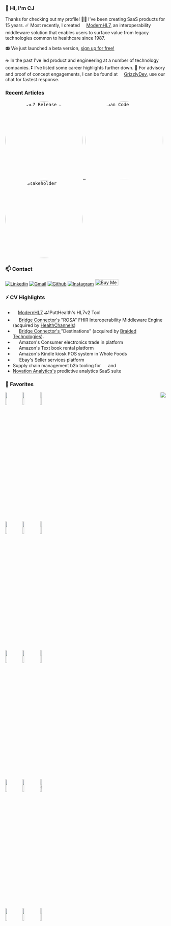 ### 👋 Hi, I'm CJ

Thanks for checking out my profile!
:technologist: I’ve been creating SaaS products for 15 years. :comet: Most recently, I created <img src="https://modernhl7.com/ml7-logo.f2cebea2.png" width="16"><a href="https://modernhl7.com/" target="_blank">[ModernHL7](https://modernhl7.com), an interoperability middleware solution that enables users to surface value from legacy technologies common to healthcare since 1987. 
 
 📻 We just launched a beta version, <a href="https://modernhl7.com/" target="_blank">sign up for free!</a>  
 
:coffee: In the past I've led product and engineering at a number of technology companies. :arrow_double_down: I've listed some career highlights further down. :calendar: For advisory and proof of concept engagements, I can be found at <a href="https://grizzlydevelopment.com/" target="_blank"><img src="https://grizzlydevelopment.com/_static/build/_assets/bear-logo-GKEMQQS4.png" width="16">[GrizzlyDev](https://grizzlydevelopment.com), use our chat for fastest response.

### Recent Articles
 <a href="https://blog.grizzlydevelopment.com/launch-ml7" target="_blank">
  <kbd>
   <img 
    src="https://user-images.githubusercontent.com/34116836/220185750-f588b99c-53f3-4342-9cc0-68c4a803010c.png" 
    alt="ModernHL7 Release Post" 
    width="244"
    height="auto"
    style="border-radius:70%"
   />
  </kbd>
 <a/>
<a href="https://blog.grizzlydevelopment.com/launch-ml7" target="_blank">
  <kbd>
   <img 
    src="https://user-images.githubusercontent.com/34116836/220186888-fa0a1a34-f2a3-41f6-bef8-6acbab721483.png" 
    alt="More Than Code" 
    width="244"
    height="auto"
    style="border-radius:70%"
   />
  </kbd>
 <a/>
 <a href="https://blog.grizzlydevelopment.com/launch-ml7" target="_blank">
  <kbd>
   <img 
    src="https://user-images.githubusercontent.com/34116836/220187074-d3f284ab-8d47-4b69-bbe2-65159f694ed9.png" 
    alt="Hello Stakeholder" 
    width="244"
    height="auto"
    style="border-radius:70%"
   />
  </kbd>
 <a/>

### 📫 Contact

[![Linkedin](https://img.shields.io/badge/-LinkedIn-blue?style=flat&logo=Linkedin&logoColor=white)](https://www.linkedin.com/in/therealsiege)
[![Gmail](https://img.shields.io/badge/-Gmail-c14438?style=flat&logo=Gmail&logoColor=white)](mailto:clint@grizzlydevelopment.com)
[![Github](https://img.shields.io/badge/-Github-000?style=flat&logo=Github&logoColor=white)](https://github.com/therealsiege)
[![Instagram](https://img.shields.io/badge/-Instagram-c13584?style=flat&labelColor=c13584&logo=instagram&logoColor=white)](https://www.instagram.com/fuzeelogik/)
<a href="https://www.buymeacoffee.com/fuzeelogik" target="_blank">
  <img src="https://cdn.buymeacoffee.com/buttons/v2/default-green.png" alt="Buy Me A Coffee" width="73px" style="height: 20px !important; width: 73px !important;" />
</a>

### ⚡ CV Highlights

- <img src="https://modernhl7.com/ml7-logo.f2cebea2.png" width="16"><a href="http://modernhl7.com/" target="_blank">ModernHL7</a> ⛳1PuttHealth's HL7v2 Tool
- <img src="https://encrypted-tbn0.gstatic.com/images?q=tbn:ANd9GcR2ztrsms0HQLkNwVzqcnXUGk-dWdYoFDxzOBxlI3u0yYz9tvjyGEN8GkgqUSBoEKma4pU&usqp=CAU" width="15"> <a href="https://www.bizjournals.com/nashville/news/2021/09/23/how-bridge-connector-collapsed.html" target="_blank"> Bridge Connector's</a>&nbsp;"ROSA" FHIR Interoperability Middleware Engine (acquired by [HealthChannels](https://www.scribeamerica.com/))
- <img src="https://encrypted-tbn0.gstatic.com/images?q=tbn:ANd9GcR2ztrsms0HQLkNwVzqcnXUGk-dWdYoFDxzOBxlI3u0yYz9tvjyGEN8GkgqUSBoEKma4pU&usqp=CAU" width="15"> <a href="https://www.bizjournals.com/nashville/news/2021/09/23/how-bridge-connector-collapsed.html" target="_blank"> Bridge Connector's </a> "Destinations" (acquired by [Braided Technologies](https://braided.io)).
- <img src="https://bardpress.com/wp-content/uploads/2021/07/amazon-smile-logo-transparent-Transparent-Images.png" height="15"> Amazon's Consumer electronics trade in platform
- <img src="https://bardpress.com/wp-content/uploads/2021/07/amazon-smile-logo-transparent-Transparent-Images.png" height="15"> Amazon's Text book rental platform
- <img src="https://bardpress.com/wp-content/uploads/2021/07/amazon-smile-logo-transparent-Transparent-Images.png" height="15"> Amazon's Kindle kiosk POS system in Whole Foods
- <img src="https://upload.wikimedia.org/wikipedia/commons/4/48/EBay_logo.png" height="16"> Ebay's Seller services platform
- Supply chain management b2b tooling for <img src="https://upload.wikimedia.org/wikipedia/commons/thumb/3/31/Wish_logo.svg/1200px-Wish_logo.svg.png" height="15"> and <img src="https://cdn2.hubspot.net/hubfs/2427805/TH_Logo_H@3x-1.png" height="15">
- [Novation Analytics's](https://ihsmarkit.com/btp/novation-analytics.html) predictive analytics SaaS suite

### 🧰 Favorites

<p>
  <a href="https://github.com/therealsiege">
    <picture>
      <source 
        srcset="https://github-readme-stats.vercel.app/api?username=therealsiege&show_icons=true&theme=dark"
        media="(prefers-color-scheme: dark)"
      />
      <source
        srcset="https://github-readme-stats.vercel.app/api?username=therealsiege&show_icons=true"
        media="(prefers-color-scheme: light), (prefers-color-scheme: no-preference)"
      />
      <img align="right" src="https://github-readme-stats.vercel.app/api?username=therealsiege&show_icons=true" />
     </picture>
  </a>
  <code><img width="10%" src="https://www.vectorlogo.zone/logos/nodejs/nodejs-ar21.svg"></code>
  <code><img width="10%" src="https://www.vectorlogo.zone/logos/typescriptlang/typescriptlang-ar21.svg"></code>
  <code><img width="10%" src="https://www.vectorlogo.zone/logos/amazon_aws/amazon_aws-ar21.svg"></code>
  
  <code><img width="10%" src="https://vectorwiki.com/images/3F9ws__remix.svg"></code>
  <code><img width="10%" src="https://www.vectorlogo.zone/logos/reactjs/reactjs-ar21.svg"></code>
  <code><img width="10%" src="https://www.vectorlogo.zone/logos/tailwindcss/tailwindcss-ar21.svg"></code>
 
  <code><img width="10%" src="https://www.vectorlogo.zone/logos/java/java-ar21.svg"></code>
  <code><img width="10%" src="https://www.vectorlogo.zone/logos/json/json-ar21.svg"></code>
  <code><img width="10%" src="https://www.vectorlogo.zone/logos/gnu_bash/gnu_bash-ar21.svg"></code>

  <code><img width="10%" src="https://www.vectorlogo.zone/logos/git-scm/git-scm-ar21.svg"></code>
  <code><img width="10%" src="https://www.vectorlogo.zone/logos/salesforce/salesforce-ar21.svg"></code>
  <code><img width="10%" src="https://img.shields.io/badge/gitmoji-%20😜%20😍-FFDD67.svg?style=flat-square" alt="Gitmoji"></code>
 
  <code><img width="10%" src="https://www.vectorlogo.zone/logos/intercom/intercom-ar21.svg"></code>
  <code><img width="10%" src="https://www.vectorlogo.zone/logos/stripe/stripe-ar21.svg"></code>
  <code><img width="10%" src="https://www.vectorlogo.zone/logos/snowflake/snowflake-ar21.svg"></code>  
</p>
